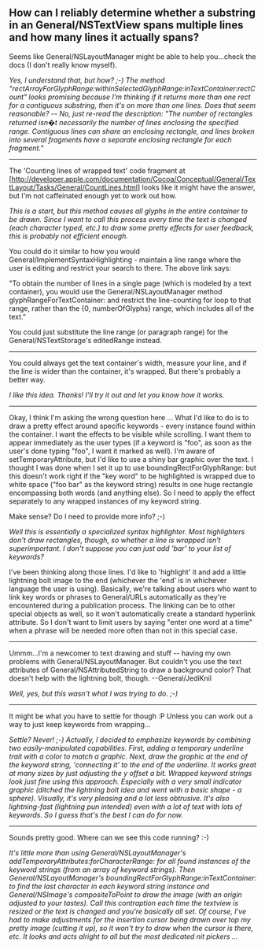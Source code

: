 

How can I reliably determine whether a substring in an General/NSTextView spans multiple lines and how many lines it actually spans?
----
Seems like General/NSLayoutManager might be able to help you...check the docs (I don't really know myself).

*Yes, I understand that, but *how*? ;-) The method "rectArrayForGlyphRange:withinSelectedGlyphRange:inTextContainer:rectCount" looks promising because I'm thinking if it returns more than one rect for a contiguous substring, then it's on more than one lines. Does that seem reasonable? -- No, just re-read the description: "The number of rectangles returned isn�t necessarily the number of lines enclosing the specified range. Contiguous lines can share an enclosing rectangle, and lines broken into several fragments have a separate enclosing rectangle for each fragment."*

----

The 'Counting lines of wrapped text' code fragment at [http://developer.apple.com/documentation/Cocoa/Conceptual/General/TextLayout/Tasks/General/CountLines.html] looks like it might have the answer, but I'm not caffeinated enough yet to work out how.

*This is a start, but this method causes all glyphs in the entire container to be drawn. Since I want to call this process every time the text is changed (each character typed, etc.) to draw some pretty effects for user feedback, this is probably not efficient enough.*

You could do it similar to how you would General/ImplementSyntaxHighlighting - maintain a line range where the user is editing and restrict your search to there. The above link says:


"To obtain the number of lines in a single page (which is modeled by a text container), you would use the General/NSLayoutManager method glyphRangeForTextContainer: and restrict the line-counting for loop to that range, rather than the {0, numberOfGlyphs} range, which includes all of the text."


You could just substitute the line range (or paragraph range) for the General/NSTextStorage's     editedRange instead.

----

You could always get the text container's width, measure your line, and if the line is wider than the container, it's wrapped. But there's probably a better way.

*I like this idea. Thanks! I'll try it out and let you know how it works.*

----

Okay, I think I'm asking the wrong question here ... What I'd like to do is to draw a pretty effect around specific keywords - every instance found within the container. I want the effects to be visible while scrolling. I want them to appear immediately as the user types (if a keyword is "foo", as soon as the user's done typing "foo", I want it marked as well). I'm aware of setTemporaryAttribute, but I'd like to use a shiny bar graphic over the text. I thought I was done when I set it up to use boundingRectForGlyphRange: but this doesn't work right if the "key word" to be highlighted is wrapped due to white space ("foo bar" as the keyword string) results in one huge rectangle encompassing both words (and anything else). So I need to apply the effect separately to any wrapped instances of my keyword string.

Make sense? Do I need to provide more info? ;-)

*Well this is essentially a specialized syntax highlighter. Most highlighters don't draw rectangles, though, so whether a line is wrapped isn't superimportant. I don't suppose you can just add 'bar' to your list of keywords?*

I've been thinking along those lines. I'd like to 'highlight' it and add a little lightning bolt image to the end (whichever the 'end' is in whichever language the user is using). Basically, we're talking about users who want to link key words or phrases to General/URLs automatically as they're encountered during a publication process. The linking can be to other special objects as well, so it won't automatically create a standard hyperlink attribute. So I don't want to limit users by saying "enter one word at a time" when a phrase will be needed more often than not in this special case.

----

Ummm...I'm a newcomer to text drawing and stuff -- having my own problems with General/NSLayoutManager. But couldn't you use the text attributes of General/NSAttributedString to draw a background color? That doesn't help with the lightning bolt, though. --General/JediKnil

*Well, yes, but this wasn't what I was trying to do. ;-)*

----

It might be what you have to settle for though :P Unless you can work out a way to just keep keywords from wrapping...

*Settle? Never! ;-) Actually, I decided to emphasize keywords by combining two easily-manipulated capabilities. First, adding a temporary underline trait with a color to match a graphic. Next, draw the graphic at the *end* of the keyword string, 'connecting it' to the end of the underline. It works great at many sizes by just adjusting the y offset a bit. Wrapped keyword strings look just fine using this approach. Especially with a very small indicator graphic (ditched the lightning bolt idea and went with a basic shape - a sphere). Visually, it's very pleasing and a lot less obtrusive. It's also lightning-fast (lightning pun intended) even with a lot of text with lots of keywords. So I guess that's the best I can do for now.*

----

Sounds pretty good.  Where can we see this code running? :-)

*It's little more than using General/NSLayoutManager's addTemporaryAttributes:forCharacterRange: for all found instances of the keyword strings (from an array of keyword strings). Then General/NSLayoutManager's boundingRectForGlyphRange:inTextContainer: to find the *last* character in each keyword string instance and General/NSImage's compositeToPoint to draw the image (with an origin adjusted to your tastes). Call this contraption each time the textview is resized or the text is changed and you're *basically* all set. Of course, I've had to make adjustments for the insertion cursor being drawn over top my pretty image (cutting it up), so it won't try to draw when the cursor is there, etc. It looks and acts alright to all but the most dedicated nit pickers ...*
